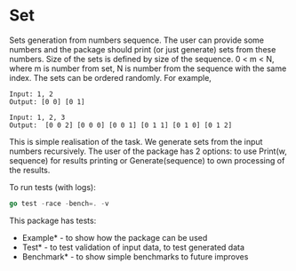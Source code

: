 # Set

Sets generation from numbers sequence. The user can provide some numbers and the package should print (or just generate) sets from these numbers. Size of the sets is defined by size of the sequence. 0 < m < N, where m is number from set, N is number from the sequence with the same index. The sets can be ordered randomly. For example,

```
Input: 1, 2
Output: [0 0] [0 1]

Input: 1, 2, 3
Output:  [0 0 2] [0 0 0] [0 0 1] [0 1 1] [0 1 0] [0 1 2]
```

This is simple realisation of the task. We generate sets from the input numbers recursively. The user of the package has 2 options: to use Print(w, sequence) for results printing or Generate(sequence) to own processing of the results.

To run tests (with logs):

```go
go test -race -bench=. -v
```

This package has tests:

* Example* - to show how the package can be used
* Test* - to test validation of input data, to test generated data
* Benchmark* - to show simple benchmarks to future improves
